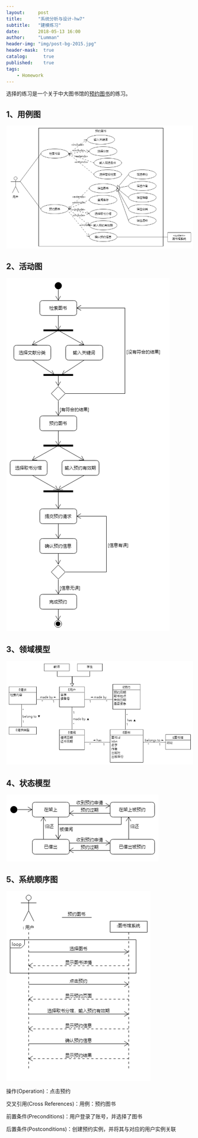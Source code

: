```yaml
---
layout:     post
title:      "系统分析与设计-hw7"
subtitle:   "建模练习"
date:       2018-05-13 16:00
author:     "Lumman"
header-img: "img/post-bg-2015.jpg"
header-mask:  true
catalog:      true
published:    true
tags:
    - Homework
---
```


选择的练习是一个关于中大图书馆的[预约图书](https://progressofsad.github.io/Dashboard/Asg_OB.html)的练习。

## 1、用例图

![usecase](https://raw.githubusercontent.com/wulinman/wulinman.github.io/master/img/in-post/hw7/usecase.png)

## 2、活动图

![activity](https://raw.githubusercontent.com/wulinman/wulinman.github.io/master/img/in-post/hw7/activity.png)

## 3、领域模型

![domain](https://raw.githubusercontent.com/wulinman/wulinman.github.io/master/img/in-post/hw7/domain.png)

## 4、状态模型

![state](https://raw.githubusercontent.com/wulinman/wulinman.github.io/master/img/in-post/hw7/state.png)

## 5、系统顺序图

![ssd](https://raw.githubusercontent.com/wulinman/wulinman.github.io/master/img/in-post/hw7/ssd.png)

操作(Operation)：点击预约

交叉引用(Cross References)：用例：预约图书

前置条件(Preconditions)：用户登录了账号，并选择了图书

后置条件(Postconditions)：创建预约实例，并将其与对应的用户实例关联